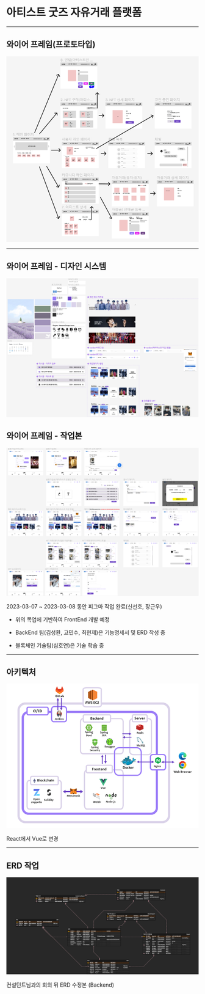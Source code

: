 # 아티스트 굿즈 자유거래 플랫폼

---

## 와이어 프레임(프로토타입)

![wireframe.png](asset/wireframe.png)

---

## 와이어 프레임 - 디자인 시스템

![디자인시스템.png](asset/디자인시스템.png)

## 와이어 프레임 - 작업본

![와이어프레임_20230307.png](asset/와이어프레임_20230308.png)

2023-03-07 \~ 2023-03-08 동안 피그마 작업 완료(신선호, 장근우)

- 위의 목업에 기반하여 FrontEnd 개발 예정

- BackEnd 팀(김성환, 고민수, 최현제)은 기능명세서 및 ERD 작성 중

- 블록체인 기술팀(심호연)은 기술 학습 중

---

## 아키텍처

![특화_아키텍쳐.png](asset/특화_아키텍쳐.png)

React에서 Vue로 변경

---

## ERD 작업

![NFT_ERD.png](asset/NFT_ERD.png)

컨설턴트님과의 회의 뒤 ERD 수정본 (Backend)
